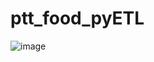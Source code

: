 # ptt_food_pyETL
![image](https://github.com/johnson18527/ptt_food_pyETL/blob/main/%E8%9E%A2%E5%B9%95%E6%93%B7%E5%8F%96%E7%95%AB%E9%9D%A2%202021-07-15%20211745.png)
